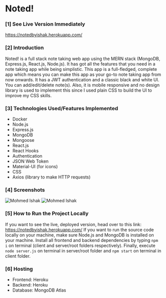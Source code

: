 # Noted!

### [1] See Live Version Immediately
https://notedbyishak.herokuapp.com/


### [2] Introduction
Noted! is a full stack note taking web app using the MERN stack (MongoDB, Express.js, React.js, Node.js). It has got all the features that you need in a note taking app while being simplistic. This app is a full-fledged, complete app which means you can make this app as your go-to note taking app from now onwards. It has a JWT authentication and a classic black and white UI. You can add/edit/delete note(s). Also, it is mobile responsive and no design library is used to implement this since I used plain CSS to build the UI to improve my CSS skills.

### [3] Technologies Used/Features Implemented
* Docker
* Node.js
* Express.js
* MongoDB
* Mongoose
* React.js
* React Hooks
* Authentication
* JSON Web Token
* Material-UI (for icons)
* CSS
* Axios (library to make HTTP requests)

### [4] Screenshots
![Mohmed Ishak](https://user-images.githubusercontent.com/52876913/136583349-ad687f9e-cbec-475f-a0c1-8b3845777275.png)
![Mohmed Ishak](https://user-images.githubusercontent.com/52876913/136583444-a43b4053-18b3-486d-9cd5-b67847825178.png)

### [5] How to Run the Project Locally
If you want to see the live, deployed version, head over to this link: https://notedbyishak.herokuapp.com/ If you want to run the source code locally on your machine, make sure Node.js and MongoDB is installed on your machine.  Install all frontend and backend dependencies by typing `npm i` on terminal (client and server/root folders respectively).
Finally, execute `node server.js` on terminal in server/root folder and `npm start` on terminal in client folder.

### [6] Hosting
* Frontend: Heroku
* Backend: Heroku
* Database: MongoDB Atlas
